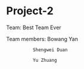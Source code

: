 # Project-2

Team: Best Team Ever 

Team members: Bowang Yan

              Shengwei Duan
              
              Yu Zhuang
